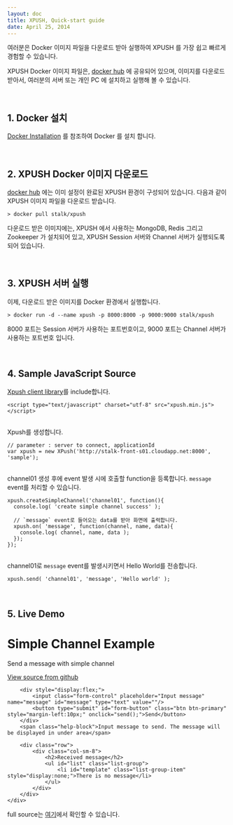 ```yaml
---
layout: doc
title: XPUSH, Quick-start guide
date: April 25, 2014
---
```


여러분은 Docker 이미지 파일을 다운로드 받아 실행하여 XPUSH 를 가장 쉽고 빠르게 경험할 수 있습니다.

XPUSH Docker 이미지 파일은, [docker hub](https://registry.hub.docker.com/u/stalk/xpush/) 에 공유되어 있으며, 이미지를 다운로드 받아서, 여러분의 서버 또는 개인 PC 에 설치하고 실행해 볼 수 있습니다.

<br />

## 1. Docker 설치

[Docker Installation](https://docs.docker.com/installation/#installation) 를 참조하여 Docker 를 설치 합니다.

<br />

## 2. XPUSH Docker 이미지 다운로드

[docker hub](https://registry.hub.docker.com/u/stalk/xpush/) 에는 이미 설정이 완료된 XPUSH 환경이 구성되어 있습니다. 다음과 같이 XPUSH 이미지 파일을 다운로드 받습니다.

	> docker pull stalk/xpush

다운로드 받은 이미지에는, XPUSH 에서 사용하는 MongoDB, Redis 그리고 Zookeeper 가 설치되어 있고, XPUSH Session 서버와 Channel 서버가 실행되도록 되어 있습니다.

<br />

## 3. XPUSH 서버 실행

이제, 다운로드 받은 이미지를 Docker 환경에서 실행합니다.

	> docker run -d --name xpush -p 8000:8000 -p 9000:9000 stalk/xpush

8000 포트는 Session 서버가 사용하는 포트번호이고, 9000 포트는 Channel 서버가 사용하는 포트번호 입니다.

<br />

## 4. Sample JavaScript Source

[Xpush client library](http://xpush.github.io/doc/library/javascript/xpush.js/index.html)를 include합니다.

<pre data-lang="html">
<code class="prettyprint">&lt;script type="text/javascript" charset="utf-8" src="xpush.min.js"&gt;&lt;/script&gt;
</code>
</pre>

Xpush를 생성합니다.

<pre data-lang="js">
<code class="prettyprint">// parameter : server to connect, applicationId
var xpush = new XPush('http://stalk-front-s01.cloudapp.net:8000', 'sample');
</code>
</pre>

channel01 생성 후에 event 발생 시에 호출할 function을 등록합니다.
`message` event를 처리할 수 있습니다.

<pre data-lang="js">
<code class="prettyprint">xpush.createSimpleChannel('channel01', function(){
  console.log( 'create simple channel success' );

  // `message` event로 들어오는 data를 받아 화면에 출력합니다.
  xpush.on( 'message', function(channel, name, data){
    console.log( channel, name, data );
  });
});
</code>
</pre>

channel01로 `message` event를 발생시키면서 Hello World를 전송합니다.

<pre data-lang="js">
<code class="prettyprint">xpush.send( 'channel01', 'message', 'Hello world' );</code>
</pre>

<br />

## 5. Live Demo

<script src="https://ajax.googleapis.com/ajax/libs/jquery/1.11.1/jquery.min.js"></script>

<!-- xpush -->
<script src="http://xpush.github.io/lib/dist/xpush.js"></script>

<script type="text/javascript">
// Create new xpush
var xpush = new XPush('http://stalk-front-s01.cloudapp.net:8000', 'sample');

$(document).ready( function(){
	// channel01 을 생성합니다.
	xpush.createSimpleChannel('channel01', function(){
		// 생성 후에 success 메시지를 보여줍니다.
		var html =  '<strong>Well done!</strong> Create simple channel success';
		$( "#success" ).html(html);
		$( "#success" ).show();

  		// `message` event로 들어오는 data를 받아 화면에 출력합니다.
		xpush.on( 'message', function(channel, name, data){
			data = decodeURIComponent( data );
			$( "#success" ).html( '<strong>Received success</strong> : ' + data );

			// template을 복사하여 새로운 DOM 객체를 생성합니다..
			var newMessage = $( "#template" ).clone();

			// 새로 만든 DOM 객체를 수정합니다.
			newMessage.attr( "id", "template_"+ Date.now() );
			newMessage.html( data );

			// 새로 만든 DOM 객체를 ul DOM에 추가합니다.
			newMessage.appendTo( "#list" );
			newMessage.show();

			// 새로 생성한 DOM 객체에 class를 추가합니다.
			$( ".list-group-item-success" ).each(function(){
				$(this).removeClass( "list-group-item-success" );
			});
			newMessage.addClass( "list-group-item-success" );
		});
	});
});

var send = function( ){
	var msg = $( "#message" ).val();
	xpush.send( 'channel01', 'message', encodeURIComponent( msg ) );
	$( "#message" ).val('');
};

</script>

<div class="row" style="margin-top:20px;">
	<div class="col-sm-12">
		<div class="jumbotron">
			<h1>Simple Channel Example</h1>
			<p class="lead">Send a message with simple channel</p>
			<p><a href="https://github.com/xpush/lib-xpush-web/blob/master/example/simple.html" class="btn btn-primary btn-lg" role="button">View source from github</a></p>
		</div>
		<div id="success" class="alert alert-success" role="alert" style="display:none">
		</div>

		<div style="display:flex;">
			<input class="form-control" placeholder="Input message" name="message" id="message" type="text" value=""/>
			<button type="submit" id="form-button" class="btn btn-primary" style="margin-left:10px;" onclick="send();">Send</button>
		</div>
		<span class="help-block">Input message to send. The message will be displayed in under area</span>

		<div class="row">
			<div class="col-sm-8">
				<h2>Received message</h2>
				<ul id="list" class="list-group">
					<li id="template" class="list-group-item" style="display:none;">There is no message</li>
				</ul>
			</div>
		</div>
	</div>
</div>

full source는 [여기](https://github.com/xpush/lib-xpush-web/blob/master/example/simple.html)에서 확인할 수 있습니다.

<script type="text/javascript">
	prettyPrint();
</script>
